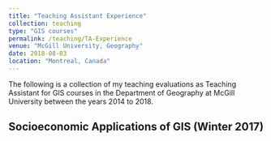 ```yaml
---
title: "Teaching Assistant Experience"
collection: teaching
type: "GIS courses"
permalink: /teaching/TA-Experience
venue: "McGill University, Geography"
date: 2018-08-03
location: "Montreal, Canada"
---
```


The following is a collection of my teaching evaluations as Teaching Assistant for GIS courses in the Department of Geography at McGill University between the years 2014 to 2018.

## Socioeconomic Applications of GIS (Winter 2017)

<canvas id="myChart" width="400" height="400"></canvas>
<script>
var ctx = document.getElementById("myChart").getContext('2d');
var myChart = new Chart(ctx, {
    type: 'bar',
    data: {
        labels: ["Excellent", "Very Good", "Good", "Fair", "Poor"],
        datasets: [{
            label: '# of Votes',
            data: [11, 0, 2, 0, 0],
            backgroundColor: 'rgba(200, 200, 200, 0.8)',
            borderColor: 'rgba(200, 200, 200, 1)',
            borderWidth: 1
        }]
    }
});
</script>
